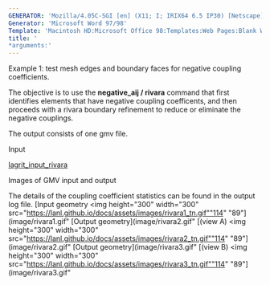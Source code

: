 ```yaml
---
GENERATOR: 'Mozilla/4.05C-SGI [en] (X11; I; IRIX64 6.5 IP30) [Netscape]'
Generator: 'Microsoft Word 97/98'
Template: 'Macintosh HD:Microsoft Office 98:Templates:Web Pages:Blank Web Page'
title: '
*arguments:'
---
```


Example 1: test mesh edges and boundary faces for negative coupling
coefficients.


 The objective is to use the **negative\_aij / rivara** command that
 first identifies elements that have negative coupling coefficents, and
 then proceeds with a rivara boundary refinement to reduce or eliminate
 the negative couplings.

 The output consists of one gmv file.

Input

 [lagrit\_input\_rivara](../lagrit_input_rivara)

Images of GMV input and output

 The details of the coupling coefficient statistics can be found in the
 output log file.
[Input geometry 
<img height="300" width="300" src="https://lanl.github.io/docs/assets/images/rivara1_tn.gif""114"
"89"](image/rivara1.gif"
[Output geometry](image/rivara2.gif"
[(view A)
<img height="300" width="300" src="https://lanl.github.io/docs/assets/images/rivara2_tn.gif""114"
"89"](image/rivara2.gif"
[Output geometry](image/rivara3.gif"
[(view B)
<img height="300" width="300" src="https://lanl.github.io/docs/assets/images/rivara3_tn.gif""114"
"89"](image/rivara3.gif"
